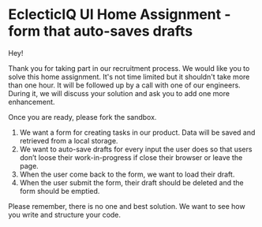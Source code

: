 # EclecticIQ UI Home Assignment - form that auto-saves drafts

Hey!

Thank you for taking part in our recruitment process. We would like you to solve this home assignment. It's not time limited but it shouldn't take more than one hour. It will be followed up by a call with one of our engineers. During it, we will discuss your solution and ask you to add one more enhancement.

Once you are ready, please fork the sandbox.

1. We want a form for creating tasks in our product. Data will be saved and retrieved from a local storage.
2. We want to auto-save drafts for every input the user does so that users don’t loose their work-in-progress if close their browser or leave the page.
3. When the user come back to the form, we want to load their draft.
4. When the user submit the form, their draft should be deleted and the form should be emptied.

Please remember, there is no one and best solution. We want to see how you write and structure your code.
